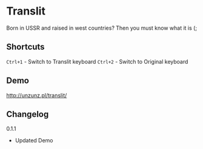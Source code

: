 Translit
========
Born in USSR and raised in west countries? Then you must know what it is (;

Shortcuts
---------
`Ctrl+1` - Switch to Translit keyboard
`Ctrl+2` - Switch to Original keyboard

Demo
----
http://unzunz.pl/translit/

Changelog
---------
0.1.1
- Updated Demo